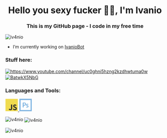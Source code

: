 <h1 align="center">Hello you sexy fucker 🥵👋, I'm Ivanio</h1>
<h3 align="center">This is my GitHub page - I code in my free time</h3>

<p align="left"> <img src="https://komarev.com/ghpvc/?username=iv4nio&label=Profile%20views&color=0e75b6&style=flat" alt="iv4nio" /> </p>

- I’m currently working on [IvanioBot](https://github.com/Iv4nio/IvanioBot)

<h3 align="left">Stuff here:</h3>
<p align="left">
<a href="https://www.youtube.com/c/https://www.youtube.com/channel/uc0ghni5hzng2kzdhwtuma0w" target="blank"><img align="center" src="https://raw.githubusercontent.com/rahuldkjain/github-profile-readme-generator/master/src/images/icons/Social/youtube.svg" alt="https://www.youtube.com/channel/uc0ghni5hzng2kzdhwtuma0w" height="30" width="40" /></a>
<a href="https://discord.gg/BatwkX5NbG" target="blank"><img align="center" src="https://raw.githubusercontent.com/rahuldkjain/github-profile-readme-generator/master/src/images/icons/Social/discord.svg" alt="BatwkX5NbG" height="30" width="40" /></a>
</p>

<h3 align="left">Languages and Tools:</h3>
<p align="left"> <a href="https://developer.mozilla.org/en-US/docs/Web/JavaScript" target="_blank" rel="noreferrer"> <img src="https://raw.githubusercontent.com/devicons/devicon/master/icons/javascript/javascript-original.svg" alt="javascript" width="40" height="40"/> </a> <a href="https://www.photoshop.com/en" target="_blank" rel="noreferrer"> <img src="https://raw.githubusercontent.com/devicons/devicon/master/icons/photoshop/photoshop-line.svg" alt="photoshop" width="40" height="40"/> </a> </p>

<p><img align="left" src="https://github-readme-stats.vercel.app/api/top-langs?username=iv4nio&show_icons=true&locale=en&layout=compact" alt="iv4nio" /></p>

<p>&nbsp;<img align="center" src="https://github-readme-stats.vercel.app/api?username=iv4nio&show_icons=true&locale=en" alt="iv4nio" /></p>

<p><img align="center" src="https://github-readme-streak-stats.herokuapp.com/?user=iv4nio&" alt="iv4nio" /></p>
